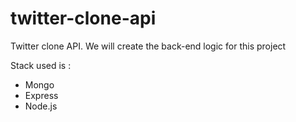 # twitter-clone-api
Twitter clone API. We will create the back-end logic for this project

Stack used is :
- Mongo
- Express
- Node.js
